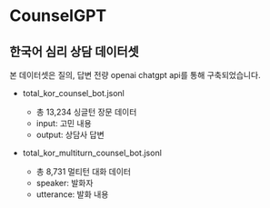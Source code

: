 # CounselGPT
한국어 심리 상담 데이터셋   
--------------------    
본 데이터셋은 질의, 답변 전량 openai chatgpt api를 통해 구축되었습니다.  

* total_kor_counsel_bot.jsonl    
  * 총 13,234 싱글턴 장문 데이터
  * input: 고민 내용    
  * output: 상담사 답변
 
* total_kor_multiturn_counsel_bot.jsonl
  * 총 8,731 멀티턴 대화 데이터
  * speaker: 발화자
  * utterance: 발화 내용




